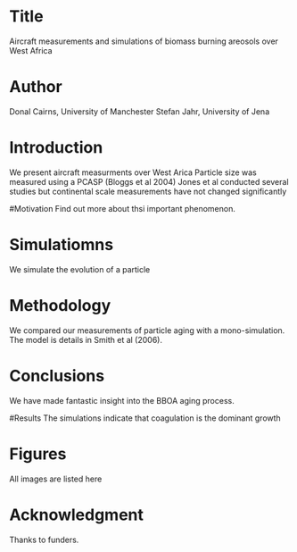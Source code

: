 

# Title

Aircraft measurements and simulations of biomass burning areosols over West Africa


# Author
Donal Cairns, University of Manchester
Stefan Jahr, University of Jena

# Introduction
We present aircraft measurments over West Arica
Particle size was measured using a PCASP (Bloggs et al 2004)
Jones et al conducted several studies but continental scale measurements have not changed significantly

#Motivation
Find out more about thsi important phenomenon.

# Simulatiomns
We simulate the evolution of a particle

# Methodology 

We compared our measurements of particle aging with a mono-simulation. The model is details in Smith et al (2006).

# Conclusions
We have made fantastic insight into the BBOA aging process.

#Results
The simulations indicate that coagulation is the dominant growth

# Figures
All images are listed here

# Acknowledgment

Thanks to funders.

